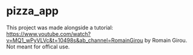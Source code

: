 # pizza_app

This project was made alongside a tutorial: https://www.youtube.com/watch?v=MQ1_wPyVLVc&t=10498s&ab_channel=RomainGirou by Romain Girou. 
Not meant for offical use. 